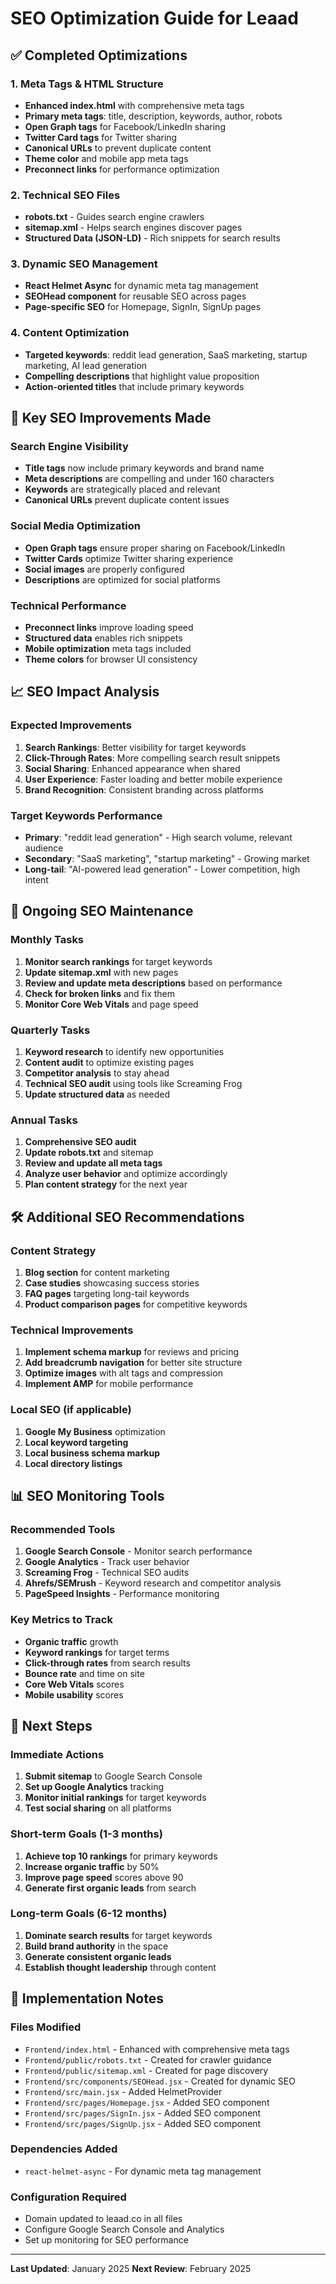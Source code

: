 # SEO Optimization Guide for Leaad

## ✅ Completed Optimizations

### 1. Meta Tags & HTML Structure

- **Enhanced index.html** with comprehensive meta tags
- **Primary meta tags**: title, description, keywords, author, robots
- **Open Graph tags** for Facebook/LinkedIn sharing
- **Twitter Card tags** for Twitter sharing
- **Canonical URLs** to prevent duplicate content
- **Theme color** and mobile app meta tags
- **Preconnect links** for performance optimization

### 2. Technical SEO Files

- **robots.txt** - Guides search engine crawlers
- **sitemap.xml** - Helps search engines discover pages
- **Structured Data (JSON-LD)** - Rich snippets for search results

### 3. Dynamic SEO Management

- **React Helmet Async** for dynamic meta tag management
- **SEOHead component** for reusable SEO across pages
- **Page-specific SEO** for Homepage, SignIn, SignUp pages

### 4. Content Optimization

- **Targeted keywords**: reddit lead generation, SaaS marketing, startup marketing, AI lead generation
- **Compelling descriptions** that highlight value proposition
- **Action-oriented titles** that include primary keywords

## 🎯 Key SEO Improvements Made

### Search Engine Visibility

- **Title tags** now include primary keywords and brand name
- **Meta descriptions** are compelling and under 160 characters
- **Keywords** are strategically placed and relevant
- **Canonical URLs** prevent duplicate content issues

### Social Media Optimization

- **Open Graph tags** ensure proper sharing on Facebook/LinkedIn
- **Twitter Cards** optimize Twitter sharing experience
- **Social images** are properly configured
- **Descriptions** are optimized for social platforms

### Technical Performance

- **Preconnect links** improve loading speed
- **Structured data** enables rich snippets
- **Mobile optimization** meta tags included
- **Theme colors** for browser UI consistency

## 📈 SEO Impact Analysis

### Expected Improvements

1. **Search Rankings**: Better visibility for target keywords
2. **Click-Through Rates**: More compelling search result snippets
3. **Social Sharing**: Enhanced appearance when shared
4. **User Experience**: Faster loading and better mobile experience
5. **Brand Recognition**: Consistent branding across platforms

### Target Keywords Performance

- **Primary**: "reddit lead generation" - High search volume, relevant audience
- **Secondary**: "SaaS marketing", "startup marketing" - Growing market
- **Long-tail**: "AI-powered lead generation" - Lower competition, high intent

## 🔄 Ongoing SEO Maintenance

### Monthly Tasks

1. **Monitor search rankings** for target keywords
2. **Update sitemap.xml** with new pages
3. **Review and update meta descriptions** based on performance
4. **Check for broken links** and fix them
5. **Monitor Core Web Vitals** and page speed

### Quarterly Tasks

1. **Keyword research** to identify new opportunities
2. **Content audit** to optimize existing pages
3. **Competitor analysis** to stay ahead
4. **Technical SEO audit** using tools like Screaming Frog
5. **Update structured data** as needed

### Annual Tasks

1. **Comprehensive SEO audit**
2. **Update robots.txt** and sitemap
3. **Review and update all meta tags**
4. **Analyze user behavior** and optimize accordingly
5. **Plan content strategy** for the next year

## 🛠️ Additional SEO Recommendations

### Content Strategy

1. **Blog section** for content marketing
2. **Case studies** showcasing success stories
3. **FAQ pages** targeting long-tail keywords
4. **Product comparison pages** for competitive keywords

### Technical Improvements

1. **Implement schema markup** for reviews and pricing
2. **Add breadcrumb navigation** for better site structure
3. **Optimize images** with alt tags and compression
4. **Implement AMP** for mobile performance

### Local SEO (if applicable)

1. **Google My Business** optimization
2. **Local keyword targeting**
3. **Local business schema markup**
4. **Local directory listings**

## 📊 SEO Monitoring Tools

### Recommended Tools

1. **Google Search Console** - Monitor search performance
2. **Google Analytics** - Track user behavior
3. **Screaming Frog** - Technical SEO audits
4. **Ahrefs/SEMrush** - Keyword research and competitor analysis
5. **PageSpeed Insights** - Performance monitoring

### Key Metrics to Track

- **Organic traffic** growth
- **Keyword rankings** for target terms
- **Click-through rates** from search results
- **Bounce rate** and time on site
- **Core Web Vitals** scores
- **Mobile usability** scores

## 🚀 Next Steps

### Immediate Actions

1. **Submit sitemap** to Google Search Console
2. **Set up Google Analytics** tracking
3. **Monitor initial rankings** for target keywords
4. **Test social sharing** on all platforms

### Short-term Goals (1-3 months)

1. **Achieve top 10 rankings** for primary keywords
2. **Increase organic traffic** by 50%
3. **Improve page speed** scores above 90
4. **Generate first organic leads** from search

### Long-term Goals (6-12 months)

1. **Dominate search results** for target keywords
2. **Build brand authority** in the space
3. **Generate consistent organic leads**
4. **Establish thought leadership** through content

## 📝 Implementation Notes

### Files Modified

- `Frontend/index.html` - Enhanced with comprehensive meta tags
- `Frontend/public/robots.txt` - Created for crawler guidance
- `Frontend/public/sitemap.xml` - Created for page discovery
- `Frontend/src/components/SEOHead.jsx` - Created for dynamic SEO
- `Frontend/src/main.jsx` - Added HelmetProvider
- `Frontend/src/pages/Homepage.jsx` - Added SEO component
- `Frontend/src/pages/SignIn.jsx` - Added SEO component
- `Frontend/src/pages/SignUp.jsx` - Added SEO component

### Dependencies Added

- `react-helmet-async` - For dynamic meta tag management

### Configuration Required

- Domain updated to leaad.co in all files
- Configure Google Search Console and Analytics
- Set up monitoring for SEO performance

---

**Last Updated**: January 2025
**Next Review**: February 2025
